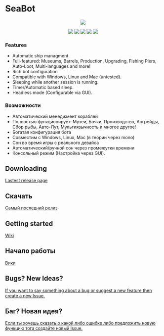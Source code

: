 # SeaBot
<p align="center"> 
<img src="https://raw.githubusercontent.com/weespin/SeaBot/master/SeaBotGUI/Anchor.ico">
</p>
<p align="center"> 
<img src="https://img.shields.io/github/downloads/weespin/seabot/total.svg">
<img src="https://img.shields.io/github/last-commit/weespin/seabot.svg">
<img src="https://img.shields.io/github/license/weespin/SeaBot.svg">
<img src="https://img.shields.io/github/release/weespin/seabot.svg">
<img src="https://img.shields.io/github/release-date/weespin/seabot.svg">
</p>


### Features

- Automatic ship managment
- Full-featured: Museums, Barrels, Production, Upgrading, Fishing Piers, Auto-Loot, Multi-languages and more!
- Rich bot configuration
- Compatible with Windows, Linux and Mac (untested).
- Sleeping while another session is running.
- Timer/Automatic based sleep.
- Headless mode (Configurable via GUI).

### Возможности
- Автоматический менеджмент кораблей
- Полностью функционирует: Музеи, Бочки, Производство, Апгрейды, Сбор рыбы, Авто-Лут, Мультиязычность и многое другое!
- Богатая конфигурация бота
- Совместим с Windows, Linux, Mac (в теории через mono)
- Сон во время игры с реального девайса
- Автоматический/ручной сон через промежутки времени
- Консольный режим (Настройка через GUI).

## Downloading

[Lastest release page](https://github.com/weespin/SeaBot/releases/latest "Release Page")

## Скачать
[Самый последний релиз](https://github.com/weespin/SeaBot/releases/latest "Самый последний релиз")


## Getting started
[Wiki](https://github.com/weespin/SeaBot/wiki)
## Начало работы
[Вики](https://github.com/weespin/SeaBot/wiki)
## Bugs? New Ideas? 
[If you want to say something about a bug or suggest a new feature then create a new Issue.](https://github.com/weespin/SeaBot/issues/new/choose)
## Баг? Новая идея?
[Если ты хочешь сказать о какой либо ошибке либо предложить новую функцию тога создайте новый Issue.](https://github.com/weespin/SeaBot/issues/new/choose)

